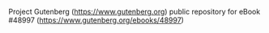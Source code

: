 Project Gutenberg (https://www.gutenberg.org) public repository for eBook #48997 (https://www.gutenberg.org/ebooks/48997)

